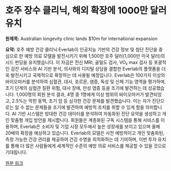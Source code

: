# 호주 장수 클리닉, 해외 확장에 1000만 달러 유치

**원제목:** Australian longevity clinic lands $10m for international expansion

**요약:** 호주 예방 건강 클리닉 Everlab이 인공지능 기반의 건강 정보 및 첨단 진단을 중심으로 한 예방 의료 모델을 발전시키기 위해 1,500만 호주 달러(1,000만 미국 달러)의 시드 펀딩을 유치했습니다. 이 자금은 전신 MRI, 골밀도 검사, VO₂ max 검사 등 포괄적인 검진 서비스와 AI 기반 분석, 의사와의 디지털 상담을 결합한 Everlab의 플랫폼을 더욱 발전시키고 국제적으로 확장하는 데 사용될 예정입니다.  Everlab은 100가지 이상의 바이오마커를 분석하여 심혈관, 대사, 호르몬, 염증, 독성 및 신체 기능 영역을 평가하며, 초기 단계의 심혈관 질환 위험, 대사 장애, 만성 염증 등을 조기에 발견하는 데 성공했습니다.  1,000명의 회원 분석 결과, 4명 중 1명에게 이상 범위의 바이오마커가 발견되었고, 2.5%는 막힌 동맥, 초기 암 등 심각한 건강 문제를 발견했습니다. 이는 자가 진단으로는 알 수 없는 문제들을 조기에 발견하여 예방적 조치를 취할 수 있게 함을 의미합니다.  AI 기반 시스템은 방대한 건강 데이터를 분석하여 자동화된 진단 요약을 생성하고 개인 맞춤형 개입 방안을 제시합니다.  회원들은 계층화된 구독 시스템을 통해 서비스를 이용하며, Everlab은 소비자 및 기업 시장 모두에서 높은 성장세를 보이고 있으며 올해 20배의 확장을 예상하고 있습니다.  Everlab의 모델은 사전 예방적이고 개인 맞춤화된, 측정 가능한 건강 관리를 제공하여 건강 수명을 최적화하는 데 기여하며,  이번 투자 유치를 통해 더 많은 사람들에게 세계적인 수준의 예방 의료 서비스를 제공할 수 있을 것으로 기대됩니다.

[원문 링크](https://longevity.technology/news/australian-longevity-clinic-lands-10m-for-international-expansion/)
